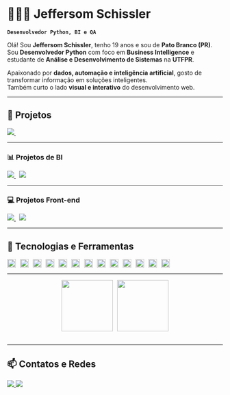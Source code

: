 # 👩🏻‍💻 Jeffersom Schissler

**`Desenvolvedor Python, BI e QA`**

Olá! Sou **Jeffersom Schissler**, tenho 19 anos e sou de **Pato Branco (PR)**.  
Sou **Desenvolvedor Python** com foco em **Business Intelligence** e estudante de **Análise e Desenvolvimento de Sistemas** na **UTFPR**.  

Apaixonado por **dados, automação e inteligência artificial**, gosto de transformar informação em soluções inteligentes.  
Também curto o lado **visual e interativo** do desenvolvimento web.

---

## 🚀 Projetos

<a href="https://github.com/JeffersomSchissler/calculadora-python">
  <img src="https://img.shields.io/badge/Ver%20Projeto-Calculadora%20Python-3776AB?style=for-the-badge&logo=python&logoColor=white" />
</a> &nbsp;

---

### 📊 Projetos de BI
<a href="https://github.com/JeffersomSchissler/projeto-bi">
  <img src="https://img.shields.io/badge/Ver%20Projeto-Dashboard%20BI-0A66C2?style=for-the-badge&logo=powerbi&logoColor=white" />
</a> &nbsp;
<a href="https://github.com/JeffersomSchissler/Analise-de-Dados-Python">
  <img src="https://img.shields.io/badge/Ver%20Projeto-An%C3%A1lise%20de%20Dados-4B8BBE?style=for-the-badge&logo=python&logoColor=white" />
</a>

---

### 💻 Projetos Front-end
<a href="https://github.com/JeffersomSchissler/Interface-para-Site-de-filmes">
  <img src="https://img.shields.io/badge/Ver%20Projeto-Interface-67459F?style=for-the-badge&logo=HTML5&logoColor=white" />
</a> &nbsp;
<a href="https://github.com/JeffersomSchissler/todo-js">
  <img src="https://img.shields.io/badge/Ver%20Projeto-To--do%20List-F7DF1E?style=for-the-badge&logo=javascript&logoColor=black" />
</a>

---

## 🧰 Tecnologias e Ferramentas

<div align="left" style="display: flex; flex-wrap: wrap; gap: 10px;">

<img alt="Python" title="Python" width="20px" src="https://cdn.jsdelivr.net/gh/devicons/devicon/icons/python/python-original.svg"/>
<img alt="JavaScript" title="JavaScript" width="20px" src="https://cdn.jsdelivr.net/gh/devicons/devicon/icons/javascript/javascript-original.svg"/>
<img alt="React" title="React" width="20px" src="https://cdn.jsdelivr.net/gh/devicons/devicon/icons/react/react-original.svg"/>
<img alt="HTML5" title="HTML5" width="20px" src="https://cdn.jsdelivr.net/gh/devicons/devicon/icons/html5/html5-original.svg"/>
<img alt="CSS3" title="CSS3" width="20px" src="https://cdn.jsdelivr.net/gh/devicons/devicon/icons/css3/css3-original.svg"/>
<img alt="TailwindCSS" title="TailwindCSS" width="20px" src="https://cdn.jsdelivr.net/gh/devicons/devicon/icons/tailwindcss/tailwindcss-original.svg"/>
<img alt="Bootstrap" title="Bootstrap" width="20px" src="https://cdn.jsdelivr.net/gh/devicons/devicon/icons/bootstrap/bootstrap-original.svg"/>
<img alt="SASS" title="SASS" width="20px" src="https://cdn.jsdelivr.net/gh/devicons/devicon/icons/sass/sass-original.svg"/>
<img alt="Git" title="Git" width="20px" src="https://cdn.jsdelivr.net/gh/devicons/devicon/icons/git/git-original.svg"/>
<img alt="Java" title="Java" width="20px" src="https://cdn.jsdelivr.net/gh/devicons/devicon/icons/java/java-original.svg"/>
<img alt="C" title="C" width="20px" src="https://cdn.jsdelivr.net/gh/devicons/devicon/icons/c/c-original.svg"/>
<img alt="SQL" title="SQL / Banco de Dados" width="20px" src="https://cdn.jsdelivr.net/gh/devicons/devicon/icons/mysql/mysql-original.svg"/>
<img alt="Power BI" title="Power BI" width="20px" src="https://upload.wikimedia.org/wikipedia/commons/c/cf/New_Power_BI_Logo.svg"/>
</div>

---

<div style="display: flex; justify-content: center; align-items: center; gap: 10px; flex-wrap: wrap;">
  <img height="120em" src="https://github-readme-stats.vercel.app/api?username=JeffersomSchissler&show_icons=true&theme=tokyonight&include_all_commits=true&locale=pt-br"/>
  <img height="120em" src="https://github-readme-stats.vercel.app/api/top-langs/?username=JeffersomSchissler&layout=compact&langs_count=9&theme=tokyonight"/>
</div> &nbsp;

---

## 📫 Contatos e Redes

<a href="https://www.linkedin.com/in/jeffersom-schissler-junior-1b5a05260/" target="_blank">
  <img src="https://img.shields.io/badge/LinkedIn-Jeffersom%20Schissler-0077B5?style=for-the-badge&logo=linkedin&logoColor=white" />
</a>
<a href="mailto:Jeffersomjunior555@gmail.com">
  <img src="https://img.shields.io/badge/Email-Jeffersomjunior555%40gmail.com-D14836?style=for-the-badge&logo=gmail&logoColor=white" />
</a>


